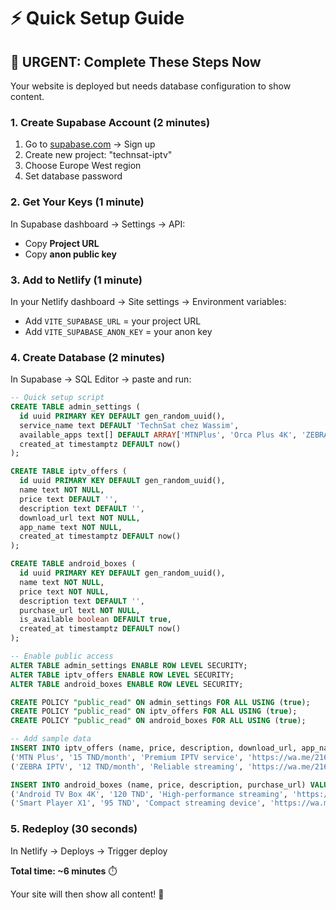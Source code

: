 # ⚡ Quick Setup Guide

## 🚨 URGENT: Complete These Steps Now

Your website is deployed but needs database configuration to show content.

### 1. Create Supabase Account (2 minutes)
1. Go to [supabase.com](https://supabase.com) → Sign up
2. Create new project: "technsat-iptv"
3. Choose Europe West region
4. Set database password

### 2. Get Your Keys (1 minute)
In Supabase dashboard → Settings → API:
- Copy **Project URL**
- Copy **anon public key**

### 3. Add to Netlify (1 minute)
In your Netlify dashboard → Site settings → Environment variables:
- Add `VITE_SUPABASE_URL` = your project URL
- Add `VITE_SUPABASE_ANON_KEY` = your anon key

### 4. Create Database (2 minutes)
In Supabase → SQL Editor → paste and run:

```sql
-- Quick setup script
CREATE TABLE admin_settings (
  id uuid PRIMARY KEY DEFAULT gen_random_uuid(),
  service_name text DEFAULT 'TechnSat chez Wassim',
  available_apps text[] DEFAULT ARRAY['MTNPlus', 'Orca Plus 4K', 'ZEBRA'],
  created_at timestamptz DEFAULT now()
);

CREATE TABLE iptv_offers (
  id uuid PRIMARY KEY DEFAULT gen_random_uuid(),
  name text NOT NULL,
  price text DEFAULT '',
  description text DEFAULT '',
  download_url text NOT NULL,
  app_name text NOT NULL,
  created_at timestamptz DEFAULT now()
);

CREATE TABLE android_boxes (
  id uuid PRIMARY KEY DEFAULT gen_random_uuid(),
  name text NOT NULL,
  price text NOT NULL,
  description text DEFAULT '',
  purchase_url text NOT NULL,
  is_available boolean DEFAULT true,
  created_at timestamptz DEFAULT now()
);

-- Enable public access
ALTER TABLE admin_settings ENABLE ROW LEVEL SECURITY;
ALTER TABLE iptv_offers ENABLE ROW LEVEL SECURITY;
ALTER TABLE android_boxes ENABLE ROW LEVEL SECURITY;

CREATE POLICY "public_read" ON admin_settings FOR ALL USING (true);
CREATE POLICY "public_read" ON iptv_offers FOR ALL USING (true);
CREATE POLICY "public_read" ON android_boxes FOR ALL USING (true);

-- Add sample data
INSERT INTO iptv_offers (name, price, description, download_url, app_name) VALUES
('MTN Plus', '15 TND/month', 'Premium IPTV service', 'https://wa.me/21655338664', 'MTNPlus'),
('ZEBRA IPTV', '12 TND/month', 'Reliable streaming', 'https://wa.me/21655338664', 'ZEBRA');

INSERT INTO android_boxes (name, price, description, purchase_url) VALUES
('Android TV Box 4K', '120 TND', 'High-performance streaming', 'https://wa.me/21655338664'),
('Smart Player X1', '95 TND', 'Compact streaming device', 'https://wa.me/21655338664');
```

### 5. Redeploy (30 seconds)
In Netlify → Deploys → Trigger deploy

**Total time: ~6 minutes** ⏱️

Your site will then show all content! 🎉